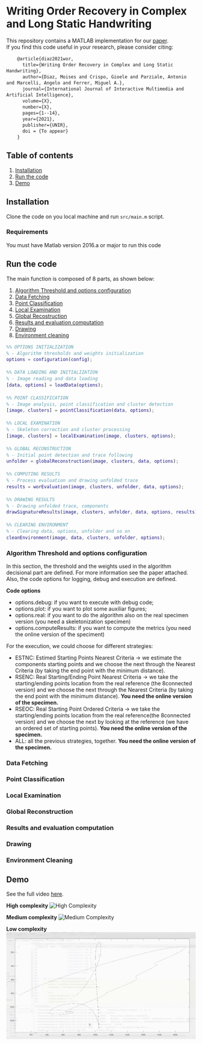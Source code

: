 # Writing Order Recovery in Complex and Long Static Handwriting

This repository contains a MATLAB implementation for our [paper](https://www.researchgate.net/publication/349988795_Writing_Order_Recovery_in_Complex_and_Long_Static_Handwriting).  
If you find this code useful in your research, please consider citing:

```
    @article{diaz2021wor,
      title={Writing Order Recovery in Complex and Long Static Handwriting},
      author={Diaz, Moises and Crispo, Gioele and Parziale, Antonio and Marcelli, Angelo and Ferrer, Miguel A.},  
      journal={International Journal of Interactive Multimedia and Artificial Intelligence},
      volume={X},
      number={X},
      pages={1--14},
      year={2021},
      publisher={UNIR},
      doi = {To appear}
    }
```

## Table of contents
1. [Installation](#installation)
2. [Run the code](#run-the-code)
3. [Demo](#demo)


## Installation
Clone the code on you local machine and run `src/main.m` script.

### Requirements
You must have Matlab version 2016.a or major to run this code


## Run the code
The main function is composed of 8 parts, as shown below:
1. [Algorithm Threshold and options configuration](#algorithm-threshold-and-options-configuration)
2. [Data Fetching](#data-fetching)
3. [Point Classification](#point-classification)
4. [Local Examination](#local-examination)
5. [Global Recostruction](#global-reconstruction)
6. [Results and evaluation computation](#results-and-evaluation-computation)
7. [Drawing](#drawing)
8. [Environment cleaning](#environment-cleaning)


```matlab
%% OPTIONS INITIALIZATION
% - Algorithm thresholds and weights initialization
options = configuration(config);

%% DATA LOADING AND INITIALIZATION 
% - Image reading and data loading
[data, options] = loadData(options);

%% POINT CLASSIFICATION
% - Image analysis, point classification and cluster detection
[image, clusters] = pointClassification(data, options);

%% LOCAL EXAMINATION
% - Skeleton correction and cluster processing
[image, clusters] = localExamination(image, clusters, options);

%% GLOBAL RECONSTRUCTION
% - Initial point detection and trace following
unfolder = globalReconstruction(image, clusters, data, options);

%% COMPUTING RESULTS
% - Process evaluation and drawing unfolded trace
results = worEvaluation(image, clusters, unfolder, data, options);

%% DRAWING RESULTS
% - Drawing unfolded trace, components
drawSignatureResults(image, clusters, unfolder, data, options, results);

%% CLEARING ENVIRONMENT
% - Clearing data, options, unfolder and so on
cleanEnvironment(image, data, clusters, unfolder, options);
```

### Algorithm Threshold and options configuration
In this section, the threshold and the weights used in the algorithm decisional part are defined. For more information see the paper attached.
Also, the code options for logging, debug and execution are defined.

**Code options**
- options.debug: if you want to execute with debug code;
- options.plot: if you want to plot some auxiliar figures;
- options.real: if you want to do the algorithm also on the real specimen version (you need a skeletonization specimen)  
- options.computeResults: if you want to compute the metrics (you need the online version of the speciment)

For the execution, we could choose for different strategies: 
- ESTNC: Estimed Starting Points Nearest Criteria -> we estimate the components starting points and we choose the next through the Nearest Criteria (by taking the end point with the minimum distance).
- RSENC: Real Starting/Ending Point Nearest Criteria -> we take the starting/ending points location from the real reference (the 8connected version) and we choose the next through the Nearest Criteria (by taking the end point with the minimum distance). **You need the online version of the specimen.**
- RSEOC: Real Starting Point Ordered Criteria -> we take the starting/ending points location from the real reference(the 8connected version) and we choose the next by looking at the reference (we have an ordered set of starting points). **You need the online version of the specimen.**
- ALL: all the previous strategies, together. **You need the online version of the specimen.**

### Data Fetching

### Point Classification

### Local Examination

### Global Reconstruction

### Results and evaluation computation

### Drawing

### Environment Cleaning 



## Demo

See the full video <a href="https://www.youtube.com/watch?v=TYoZZ8CThhw" target="_black">here</a>. 

**High complexity**
![High Complexity](./assets/high.gif)

**Medium complexity**
![Medium Complexity](./assets/medium.gif)

**Low complexity**
![Low Complexity](./assets/low.gif)
